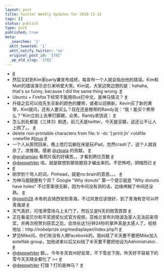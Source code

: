 ```yaml
---
layout: post
title: Twitter Weekly Updates for 2010-12-12
tags: []
status: publish
type: post
published: true
meta:
  _searchme: '1'
  aktt_tweeted: '1'
  aktt_notify_twitter: 'no'
  original_post_id: '1782'
  _wp_old_slug: '1782'
---
```

<ul class="aktt_tweet_digest">
	<li> <a href="http://twitter.com/azaleasays/statuses/11278855977312256" class="aktt_tweet_time">#</a></li>
	<li>然后又赶到Kim家party兼宣布成绩，每宣布一个人就会指出他的错误。Kim和Matt的错误演示总引来哄堂大笑。Kim说，大家边笑边想的是：hahaha, that&#039;s so funny, because I did the same thing wrong. <a href="http://twitter.com/azaleasays/statuses/11279834810417152" class="aktt_tweet_time">#</a></li>
	<li>Ubuntu + Firefox下经常不能用iBus打中文。是神马情况？ <a href="http://twitter.com/azaleasays/statuses/11282167262879746" class="aktt_tweet_time">#</a></li>
	<li>升级之后可以找先生买新的颜色的腰带，或者以旧换新。Kevin买了新的黄带，Kim就问，还有人要买么？现在还是橙带的Randy说：“我！能买个黑带么？”Kim立刻上去拳打脚踢，众笑，Randy求饶说： <a href="http://twitter.com/azaleasays/statuses/11290269949366272" class="aktt_tweet_time">#</a></li>
	<li>怎么到处都是《三体3》剧透，前几天是twitter，今天是豆瓣，这还让不让人上网了。。 <a href="http://twitter.com/azaleasays/statuses/11949589082935296" class="aktt_tweet_time">#</a></li>
	<li>delete non-printable characters from file: tr -dc &#039;[:print:]n&#039;  &lt;oldfile &gt;newfile   #<a href="http://search.twitter.com/search?q=%23linux" class="aktt_hashtag">linux</a> <a href="http://twitter.com/azaleasays/statuses/12024463625293825" class="aktt_tweet_time">#</a></li>
	<li>一个人从医院回来，晚上熄灯后躺在床是玩iPad，忽然crash了，这个人就自杀了。求推理。感谢 @<a href="http://twitter.com/ztpala" class="aktt_username">ztpala</a> 的贡献。 <a href="http://twitter.com/azaleasays/statuses/12392480527884288" class="aktt_tweet_time">#</a></li>
	<li>@<a href="http://twitter.com/grahamiao" class="aktt_username">grahamiao</a> 看照片版的好痛苦。。才看到两位页数 <a href="http://twitter.com/azaleasays/statuses/12393013753937920" class="aktt_tweet_time">#</a></li>
	<li>@<a href="http://twitter.com/deepwhiter" class="aktt_username">deepwhiter</a> 哈，就是联想到那些题目才编出来的。不恐怖吧，阴暗而已 <a href="http://twitter.com/azaleasays/statuses/12394437091008512" class="aktt_tweet_time">#</a></li>
	<li> <a href="http://twitter.com/azaleasays/statuses/12396178310168576" class="aktt_tweet_time">#</a></li>
	<li>刚学到个骂人的词，Pinhead，就是no brain的意思。。。 <a href="http://twitter.com/azaleasays/statuses/12992254109024256" class="aktt_tweet_time">#</a></li>
	<li>为神马甜甜圈有个洞？ Google &quot;Why donuts&quot;  第一个提示就是 &quot;Why donuts have holes&quot; 不过答案很无聊，因为中间没有洞的话，边缘烤糊了中间还没熟。 <a href="http://twitter.com/azaleasays/statuses/12997859276230656" class="aktt_tweet_time">#</a></li>
	<li>@<a href="http://twitter.com/oppih28" class="aktt_username">oppih28</a> 木有机会骑西安到青海，不过风景应该很好，到了青海有空可以环青海湖 <a href="http://twitter.com/azaleasays/statuses/13457705637253120" class="aktt_tweet_time">#</a></li>
	<li>天气真好，可惜滑雪场马上关门了，然后又是N天的雨雪霏霏 <a href="http://twitter.com/azaleasays/statuses/13706501533208577" class="aktt_tweet_time">#</a></li>
	<li>正在看诺贝尔和平奖颁奖仪式官方视频，亚格兰宣布刘晓波及家人无法前来领奖，并再次祝贺刘获奖之后，会场长达1分钟24秒的掌声真是太感人了。视频地址：http://nobelprize.org/mediaplayer/index.php?i <a href="http://twitter.com/azaleasays/statuses/13727554762444800" class="aktt_tweet_time">#</a></li>
	<li>梦见Mike问，你们有没有人用facebook的。我纠结了半天要不要把Mike加入axtelllab group，加他进来以后又纠结了半天要不要把他设为Administrator.. <a href="http://twitter.com/azaleasays/statuses/13741910694825984" class="aktt_tweet_time">#</a></li>
	<li>@<a href="http://twitter.com/deepwhiter" class="aktt_username">deepwhiter</a> 额。。今年冬天宾州好反常，不下雪总下雨，昨天好不容易下的雪今天天晴全都化了 &gt;&lt; <a href="http://twitter.com/azaleasays/statuses/13804579355365376" class="aktt_tweet_time">#</a></li>
	<li>@<a href="http://twitter.com/deepwhiter" class="aktt_username">deepwhiter</a> 打猎？打的是神马？ <a href="http://twitter.com/azaleasays/statuses/13804717238919168" class="aktt_tweet_time">#</a></li>
</ul>
